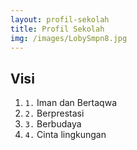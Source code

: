 ```yaml
---
layout: profil-sekolah
title: Profil Sekolah
img: /images/LobySmpn8.jpg
---
```


## Visi

1. `1.` Iman dan Bertaqwa
2. `2.` Berprestasi
3. `3.` Berbudaya
4. `4.` Cinta lingkungan
